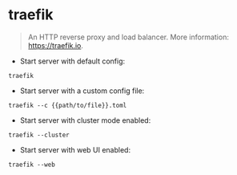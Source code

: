 # traefik

> An HTTP reverse proxy and load balancer.
> More information: <https://traefik.io>.

- Start server with default config:

`traefik`

- Start server with a custom config file:

`traefik --c {{path/to/file}}.toml`

- Start server with cluster mode enabled:

`traefik --cluster`

- Start server with web UI enabled:

`traefik --web`
